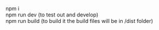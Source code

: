npm i<br>
npm run dev (to test out and develop)<br>
npm run build (to build it the build files will be in /dist folder)
